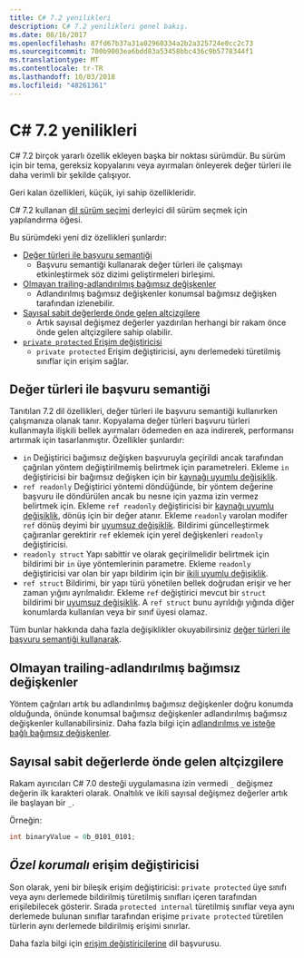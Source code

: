 ```yaml
---
title: C# 7.2 yenilikleri
description: C# 7.2 yenilikleri genel bakış.
ms.date: 08/16/2017
ms.openlocfilehash: 87fd67b37a31a02960334a2b2a325724e0cc2c73
ms.sourcegitcommit: 700b9003ea6bdd83a53458bbc436c9b5778344f1
ms.translationtype: MT
ms.contentlocale: tr-TR
ms.lasthandoff: 10/03/2018
ms.locfileid: "48261361"
---
```

# <a name="whats-new-in-c-72"></a>C# 7.2 yenilikleri

C# 7.2 birçok yararlı özellik ekleyen başka bir noktası sürümdür.
Bu sürüm için bir tema, gereksiz kopyalarını veya ayırmaları önleyerek değer türleri ile daha verimli bir şekilde çalışıyor. 

Geri kalan özellikleri, küçük, iyi sahip özellikleridir.

C# 7.2 kullanan [dil sürüm seçimi](../language-reference/configure-language-version.md) derleyici dil sürüm seçmek için yapılandırma öğesi.

Bu sürümdeki yeni diz özellikleri şunlardır:

* [Değer türleri ile başvuru semantiği](#reference-semantics-with-value-types)
  - Başvuru semantiği kullanarak değer türleri ile çalışmayı etkinleştirmek söz dizimi geliştirmeleri birleşimi.
* [Olmayan trailing-adlandırılmış bağımsız değişkenler](#non-trailing-named-arguments)
  - Adlandırılmış bağımsız değişkenler konumsal bağımsız değişken tarafından izlenebilir.
* [Sayısal sabit değerlerde önde gelen altçizgilere](#leading-underscores-in-numeric-literals)
  - Artık sayısal değişmez değerler yazdırılan herhangi bir rakam önce önde gelen altçizgilere sahip olabilir.
* [`private protected` Erişim değiştiricisi](#private-protected-access-modifier)
  - `private protected` Erişim değiştiricisi, aynı derlemedeki türetilmiş sınıflar için erişim sağlar.

## <a name="reference-semantics-with-value-types"></a>Değer türleri ile başvuru semantiği

Tanıtılan 7.2 dil özellikleri, değer türleri ile başvuru semantiği kullanırken çalışmanıza olanak tanır. Kopyalama değer türleri başvuru türleri kullanmayla ilişkili bellek ayırmaları ödemeden en aza indirerek, performansı artırmak için tasarlanmıştır. Özellikler şunlardır:

 - `in` Değiştirici bağımsız değişken başvuruyla geçirildi ancak tarafından çağrılan yöntem değiştirilmemiş belirtmek için parametreleri. Ekleme `in` değiştiricisi bir bağımsız değişken için bir [kaynağı uyumlu değişiklik](version-update-considerations.md#source-compatible-changes).
 - `ref readonly` Değiştirici yöntemi döndüğünde, bir yöntem değerine başvuru ile döndürülen ancak bu nesne için yazma izin vermez belirtmek için. Ekleme `ref readonly` değiştiricisi bir [kaynağı uyumlu değişiklik](version-update-considerations.md#source-compatible-changes), dönüş için bir değer atanır. Ekleme `readonly` varolan modifer `ref` dönüş deyimi bir [uyumsuz değişiklik](version-update-considerations.md#incompatible-changes). Bildirimi güncelleştirmek çağıranlar gerektirir `ref` eklemek için yerel değişkenleri `readonly` değiştiricisi.
 - `readonly struct` Yapı sabittir ve olarak geçirilmelidir belirtmek için bildirimi bir `in` üye yöntemlerinin parametre. Ekleme `readonly` değiştiricisi var olan bir yapı bildirim için bir [ikili uyumlu değişiklik](version-update-considerations.md#binary-compatible-changes).
 - `ref struct` Bildirimi, bir yapı türü yönetilen bellek doğrudan erişir ve her zaman yığını ayrılmalıdır. Ekleme `ref` değiştirici mevcut bir `struct` bildirimi bir [uyumsuz değişiklik](version-update-considerations.md#incompatible-changes). A `ref struct` bunu ayrıldığı yığında diğer konumlarda kullanılan veya bir sınıf üyesi olamaz.

Tüm bunlar hakkında daha fazla değişiklikler okuyabilirsiniz [değer türleri ile başvuru semantiği kullanarak](../reference-semantics-with-value-types.md).

## <a name="non-trailing-named-arguments"></a>Olmayan trailing-adlandırılmış bağımsız değişkenler

Yöntem çağrıları artık bu adlandırılmış bağımsız değişkenler doğru konumda olduğunda, önünde konumsal bağımsız değişkenler adlandırılmış bağımsız değişkenler kullanabilirsiniz. Daha fazla bilgi için [adlandırılmış ve isteğe bağlı bağımsız değişkenler](../programming-guide/classes-and-structs/named-and-optional-arguments.md).

## <a name="leading-underscores-in-numeric-literals"></a>Sayısal sabit değerlerde önde gelen altçizgilere

Rakam ayırıcıları C# 7.0 desteği uygulamasına izin vermedi `_` değişmez değerin ilk karakteri olarak. Onaltılık ve ikili sayısal değişmez değerler artık ile başlayan bir `_`. 

Örneğin:

```csharp
int binaryValue = 0b_0101_0101;
```

## <a name="private-protected-access-modifier"></a>_Özel korumalı_ erişim değiştiricisi

Son olarak, yeni bir bileşik erişim değiştiricisi: `private protected` üye sınıfı veya aynı derlemede bildirilmiş türetilmiş sınıfları içeren tarafından erişilebilecek gösterir. Sırada `protected internal` türetilmiş sınıflar veya aynı derlemede bulunan sınıflar tarafından erişime `private protected` türetilen türlerin aynı derlemede bildirilmiş erişimi sınırlar.

Daha fazla bilgi için [erişim değiştiricilerine](../language-reference/keywords/access-modifiers.md) dil başvurusu.
